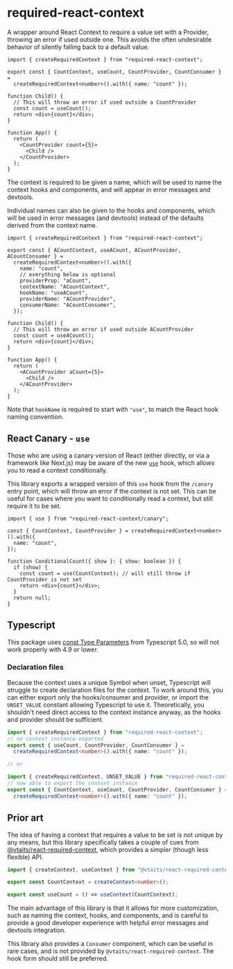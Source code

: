 # required-react-context

A wrapper around React Context to require a value set with a Provider, throwing an error if used outside one. This avoids the often undesirable behavior of silently falling back to a default value.

```tsx
import { createRequiredContext } from "required-react-context";

export const { CountContext, useCount, CountProvider, CountConsumer } =
  createRequiredContext<number>().with({ name: "count" });

function Child() {
  // This will throw an error if used outside a CountProvider
  const count = useCount();
  return <div>{count}</div>;
}

function App() {
  return (
    <CountProvider count={5}>
      <Child />
    </CountProvider>
  );
}
```

The context is required to be given a name, which will be used to name the context hooks and components, and will appear in error messages and devtools.

Individual names can also be given to the hooks and components, which will be used in error messages (and devtools) instead of the defaults derived from the context name.

```tsx
import { createRequiredContext } from "required-react-context";

export const { ACountContext, useACount, ACountProvider, ACountConsumer } =
  createRequiredContext<number>().with({
    name: "count",
    // everything below is optional
    providerProp: "aCount",
    contextName: "ACountContext",
    hookName: "useACount",
    providerName: "ACountProvider",
    consumerName: "ACountConsumer",
  });

function Child() {
  // This will throw an error if used outside ACountProvider
  const count = useACount();
  return <div>{count}</div>;
}

function App() {
  return (
    <ACountProvider aCount={5}>
      <Child />
    </ACountProvider>
  );
}
```

Note that `hookName` is required to start with `"use"`, to match the React hook naming convention.

## React Canary - `use`

Those who are using a canary version of React (either directly, or via a framework like Next.js) may be aware of the new [`use`](https://react.dev/reference/react/use) hook, which allows you to read a context conditionally.

This library exports a wrapped version of this `use` hook from the `/canary` entry point, which will throw an error if the context is not set. This can be useful for cases where you want to conditionally read a context, but still require it to be set.

```tsx
import { use } from "required-react-context/canary";

const { CountContext, CountProvider } = createRequiredContext<number>().with({
  name: "count",
});

function ConditionalCount({ show }: { show: boolean }) {
  if (show) {
    const count = use(CountContext); // will still throw if CountProvider is not set
    return <div>{count}</div>;
  }
  return null;
}
```

## Typescript

This package uses [const Type Parameters](https://www.typescriptlang.org/docs/handbook/release-notes/typescript-5-0.html#const-type-parameters) from Typescript 5.0, so will not work properly with 4.9 or lower.

### Declaration files

Because the context uses a unique Symbol when unset, Typescript will struggle to create declaration files for the context. To work around this, you can either export only the hooks/consumer and provider, or import the `UNSET_VALUE` constant allowing Typescript to use it. Theoretically, you shouldn't need direct access to the context instance anyway, as the hooks and provider should be sufficient.

```ts
import { createRequiredContext } from "required-react-context";
// no context instance exported
export const { useCount, CountProvider, CountConsumer } =
  createRequiredContext<number>().with({ name: "count" });

// or

import { createRequiredContext, UNSET_VALUE } from "required-react-context";
// now able to export the context instance
export const { CountContext, useCount, CountProvider, CountConsumer } =
  createRequiredContext<number>().with({ name: "count" });
```

## Prior art

The idea of having a context that requires a value to be set is not unique by any means, but this library specifically takes a couple of cues from [@vtaits/react-required-context](https://www.npmjs.com/package/@vtaits/react-required-context), which provides a simpler (though less flexible) API.

```ts
import { createContext, useContext } from "@vtaits/react-required-context";

export const CountContext = createContext<number>();

export const useCount = () => useContext(CountContext);
```

The main advantage of this library is that it allows for more customization, such as naming the context, hooks, and components, and is careful to provide a good developer experience with helpful error messages and devtools integration.

This library also provides a `Consumer` component, which can be useful in rare cases, and is not provided by `@vtaits/react-required-context`. The hook form should still be preferred.
